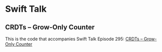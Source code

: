 # Swift Talk
## CRDTs – Grow-Only Counter

This is the code that accompanies Swift Talk Episode 295: [CRDTs – Grow-Only Counter](https://talk.objc.io/episodes/S01E295-crdts-grow-only-counter)
